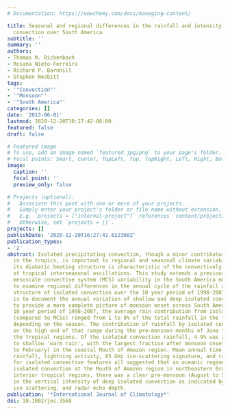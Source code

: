 ```yaml
---
# Documentation: https://wowchemy.com/docs/managing-content/

title: Seasonal and regional differences in the rainfall and intensity of isolated
  convection over South America
subtitle: ''
summary: ''
authors:
- Thomas M. Rickenbach
- Rosana Nieto-Ferreira
- Richard P. Barnhill
- Stephen Nesbitt
tags:
- '"Convection"'
- '"Monsoon"'
- '"South America"'
categories: []
date: '2013-06-01'
lastmod: 2020-12-20T10:27:42-06:00
featured: false
draft: false

# Featured image
# To use, add an image named `featured.jpg/png` to your page's folder.
# Focal points: Smart, Center, TopLeft, Top, TopRight, Left, Right, BottomLeft, Bottom, BottomRight.
image:
  caption: ''
  focal_point: ''
  preview_only: false

# Projects (optional).
#   Associate this post with one or more of your projects.
#   Simply enter your project's folder or file name without extension.
#   E.g. `projects = ["internal-project"]` references `content/project/deep-learning/index.md`.
#   Otherwise, set `projects = []`.
projects: []
publishDate: '2020-12-20T16:27:41.622308Z'
publication_types:
- '2'
abstract: Isolated precipitating convection, though a minor contributor to total rainfall
  in the tropics, is important to regional and seasonal climate variability because
  its diabatic heating structure is characteristic of the convectively inactive phase
  of tropical interseasonal oscillations. This study extends a previous analysis of
  mesoscale convective system (MCS) variability in the South America monsoon system
  to examine regional differences in the annual cycle of the rainfall and vertical
  structure of isolated convection over the 10 year period of 1998-2007. The goal
  is to document the annual variation of shallow and deep isolated convection in order
  to provide a more complete picture of monsoon onset across South America. Over the
  10 year period of 1998-2007, the average rain contribution from isolated convection
  (compared to MCSs) ranged from 1 to 8% of the total rainfall in the four regions
  depending on the season. The contribution of rainfall by isolated convection was
  on the high end of that range during the pre-monsoon months of June to August in
  the tropical regions. Of the isolated convection rainfall, 4-9% was attributable
  to shallow 'warm rain', with the largest fraction after monsoon onset (December
  to February) in the coastal Mouth of Amazon region. Mean annual time series of conditional
  rainfall, lightning activity, 85 GHz ice-scattering signature, and radar echo depth
  for isolated convective features all suggested that an oceanic regime strongly influences
  isolated convection at the Mouth of Amazon region in northeastern Brazil. In the
  interior tropical regions, there was a clear pre-monsoon (August to September) maximum
  in the vertical intensity of deep isolated convection as indicated by lightning,
  ice scattering, and radar echo depth.
publication: '*International Journal of Climatology*'
doi: 10.1002/joc.3568
---
```

